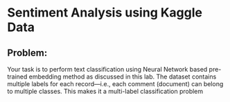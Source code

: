 # Sentiment Analysis using Kaggle Data

## Problem:
Your task is to perform text classification using Neural Network based pre-trained embedding method as discussed in this lab. The dataset contains multiple labels for each record—i.e., each comment (document) can belong to multiple classes. This makes it a multi-label classification problem
